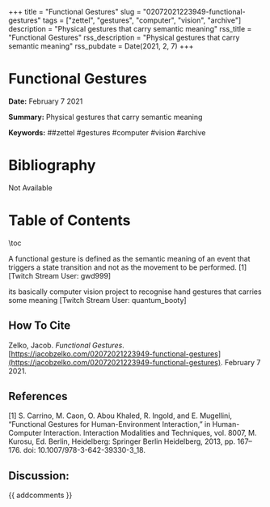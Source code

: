 +++
title = "Functional Gestures"
slug = "02072021223949-functional-gestures"
tags = ["zettel", "gestures", "computer", "vision", "archive"]
description = "Physical gestures that carry semantic meaning"
rss_title = "Functional Gestures"
rss_description = "Physical gestures that carry semantic meaning"
rss_pubdate = Date(2021, 2, 7)
+++



Functional Gestures
=========

**Date:** February 7 2021

**Summary:** Physical gestures that carry semantic meaning

**Keywords:** ##zettel #gestures #computer #vision #archive

Bibliography
==========

Not Available

Table of Contents
=========

\toc

A functional gesture is defined as the semantic meaning of an event that triggers a state transition and not as the movement to be performed.  [1] [Twitch Stream User: gwd999]

its basically computer vision project to recognise hand gestures that carries some meaning [Twitch Stream User: quantum_booty]
## How To Cite

 Zelko, Jacob. _Functional Gestures_. [https://jacobzelko.com/02072021223949-functional-gestures](https://jacobzelko.com/02072021223949-functional-gestures). February 7 2021.
## References

[1] S. Carrino, M. Caon, O. Abou Khaled, R. Ingold, and E. Mugellini, “Functional Gestures for Human-Environment Interaction,” in Human-Computer Interaction. Interaction Modalities and Techniques, vol. 8007, M. Kurosu, Ed. Berlin, Heidelberg: Springer Berlin Heidelberg, 2013, pp. 167–176. doi: 10.1007/978-3-642-39330-3_18.
## Discussion: 

{{ addcomments }}
